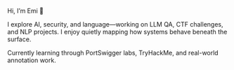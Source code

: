 Hi, I’m Emi 👋

I explore AI, security, and language—working on LLM QA, CTF challenges, and NLP projects. I enjoy quietly mapping how systems behave beneath the surface.

Currently learning through PortSwigger labs, TryHackMe, and real-world annotation work. 




